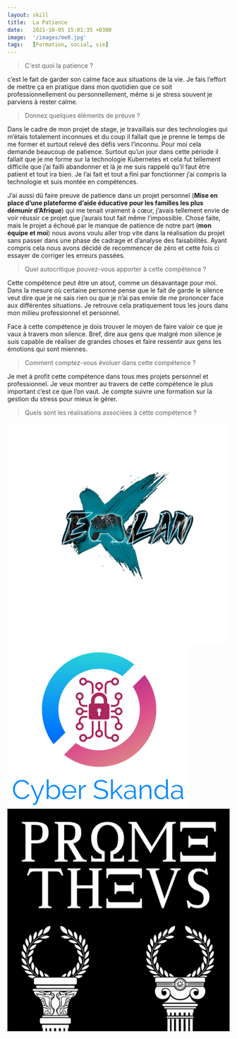 ```yaml
---
layout: skill
title:  La Patience
date:   2021-10-05 15:01:35 +0300
image:  '/images/me8.jpg'
tags:   [Formation, social, vie]
---
```


> C'est quoi la patience ? 

c’est le fait de garder son calme face aux situations de la vie. Je fais l’effort de mettre ça en pratique dans mon quotidien que ce soit professionnellement ou personnellement, même si je stress souvent je parviens à rester calme.

> Donnez quelques éléments de preuve ?

Dans le cadre de mon projet de stage, je travaillais sur des technologies qui m’étais totalement inconnues et du coup il fallait que je prenne le temps de me former et surtout relevé des défis vers l’inconnu. Pour moi cela demande beaucoup de patience. Surtout qu’un jour dans cette période il fallait que je me forme sur la technologie Kubernetes et cela fut tellement difficile que j’ai failli abandonner et là je me suis rappelé qu’il faut être patient et tout ira bien. Je l’ai fait et tout a fini par fonctionner j’ai compris la technologie et suis montée en compétences.

J’ai aussi dû faire preuve de patience dans un projet personnel (**Mise en place d’une plateforme d’aide éducative pour les familles les plus démunir d’Afrique**) qui me tenait vraiment à cœur, j’avais tellement envie de voir réussir ce projet que j’aurais tout fait même l’impossible. Chose faite, mais le projet a échoué par le manque de patience de notre part (**mon équipe et moi**) nous avons voulu aller trop vite dans la réalisation du projet sans passer dans une phase de cadrage et d’analyse des faisabilités. Ayant compris cela nous avons décidé de recommencer de zéro et cette fois ci essayer de corriger les erreurs passées. 

> Quel autocritique pouvez-vous apporter à cette compétence ? 

Cette compétence peut être un atout, comme un désavantage pour moi. Dans la mesure où certaine personne pense que le fait de garde le silence veut dire que je ne sais rien ou que je n’ai pas envie de me prononcer face aux différentes situations. Je retrouve cela pratiquement tous les jours dans mon milieu professionnel et personnel.

Face à cette compétence je dois trouver le moyen de faire valoir ce que je vaux à travers mon silence. Bref, dire aux gens que malgré mon silence je suis capable de réaliser de grandes choses et faire ressentir aux gens les émotions qui sont miennes.

> Comment comptez-vous évoluer dans cette compétence ? 

Je met à profit cette compétence dans tous mes projets personnel et professionnel. Je veux montrer au travers de cette compétence le plus important c’est ce que l’on vaut. Je compte suivre une formation sur la gestion du stress pour mieux le gérer.

> Quels sont les réalisations associées à cette compétence ?

<div class="gallery-box">
  <div class="gallery">
    <a href="https://eugenemazamda-cloud.com/projects/samavisa" target="_blank"><img src="/images/elan.png" alt="Project"></a>
    <a href="https://eugenemazamda-cloud.com/projects/cyber-skanda" target="_blank"><img src="/images/cyberskanda.png" alt="Project"></a>
    <a href="https://eugenemazamda-cloud.com/projects/prometheus" target="_blank"><img src="/images/prometheus.png" alt="Project"></a>
  </div>
</div>